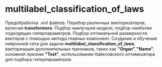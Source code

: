 # multilabel_classification_of_laws

Предобработка .xml файлов. Перебор различных векторизаторов, включая **transformers**. Подбор наилучшей модели, подбор наиболее подходящих гиперпараметров. Подбор оптимальной размерности векторов с помощью метода главных компонент. Создание и обучение нейронной сети для задачи **multilabel_classification_of_laws**, векторизация дополнительных признаков, таких как **"Organ"**,**"Name"**, основной признак **"Text"**, использование байесовского оптимизатора для подбора гиперпараметров.

